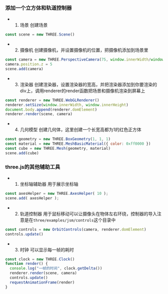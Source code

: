 ### 添加一个立方体和轨道控制器

* 1. 场景
     创建场景
```javascript
const scene = new THREE.Scene()
```
* 2. 摄像机
     创建摄像机，并设置摄像机的位置，把摄像机添加到场景里
```javascript
const camera = new THREE.PerspectiveCamera(75, window.innerWidth/window.innerHeight, 1, 1000)
camera.position.z = 5
scene.add(camera)
```
* 3. 渲染器
     创建渲染器，设置渲染器的宽高，并把渲染器添加到你要渲染的div上，调用renderer的render函数把场景和摄像机渲染到屏幕上
```javascript
const renderer = new THREE.WebGLRenderer()
renderer.setSize(window.innerWidth, window.innerHeight)
document.body.append(renderer.domElement)
renderer.render(scene, camera)
```
* 4. 几何模型
     创建几何体，这里创建一个长宽高都为1的红色正方体
```javascript
const geometry = new THREE.BoxGeometry(1, 1, 1)
const material = new THREE.MeshBasicMaterial({ color: 0xff0000 })
const cube = new THREE.Mesh(geometry, material)
scene.add(cube)
```

### three.js的其他辅助工具

* 1. 坐标轴辅助器
     用于展示坐标轴
```javascript
const axesHelper = new THREE.AxesHelper( 10 );
scene.add( axesHelper );
```

* 2. 轨道控制器
     用于鼠标移动可以让摄像头在物体左右环绕，控制器的导入注意是在`three/examples/jsm/controls`这个目录中
```javascript
const controls = new OrbitControls(camera, renderer.domElement)
controls.update()
```

* 3. 时钟
     可以显示每一帧的耗时
```javascript
const clock = new THREE.Clock()
function render() {
  console.log("一帧的时间", clock.getDelta())
  renderer.render(scene, camera)
  controls.update()
  requestAnimationFrame(render)
}
```
